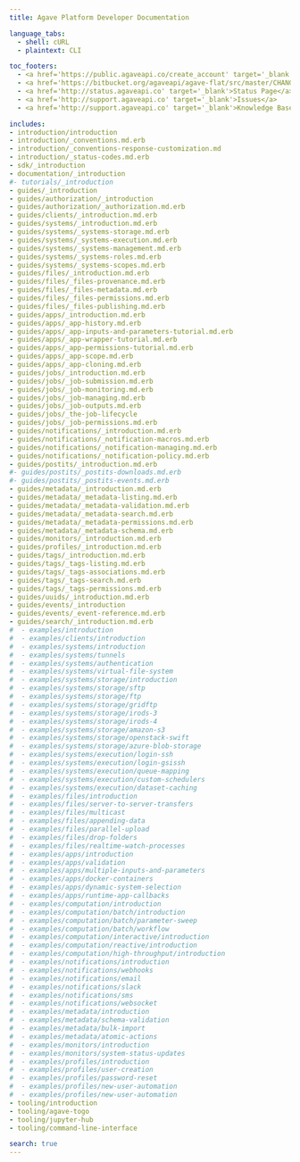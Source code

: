 ```yaml
---
title: Agave Platform Developer Documentation

language_tabs:
  - shell: cURL
  - plaintext: CLI

toc_footers:
  - <a href='https://public.agaveapi.co/create_account' target='_blank'>Create an Account</a>
  - <a href='https://bitbucket.org/agaveapi/agave-flat/src/master/CHANGELOG.md' target='_blank'>CHANGELOG</a>
  - <a href='http://status.agaveapi.co' target='_blank'>Status Page</a>
  - <a href='http://support.agaveapi.co' target='_blank'>Issues</a>
  - <a href='http://support.agaveapi.co' target='_blank'>Knowledge Base</a>

includes:
- introduction/introduction
- introduction/_conventions.md.erb
- introduction/_conventions-response-customization.md
- introduction/_status-codes.md.erb
- sdk/_introduction
- documentation/_introduction
#- tutorials/_introduction
- guides/_introduction
- guides/authorization/_introduction
- guides/authorization/_authorization.md.erb
- guides/clients/_introduction.md.erb
- guides/systems/_introduction.md.erb
- guides/systems/_systems-storage.md.erb
- guides/systems/_systems-execution.md.erb
- guides/systems/_systems-management.md.erb
- guides/systems/_systems-roles.md.erb
- guides/systems/_systems-scopes.md.erb
- guides/files/_introduction.md.erb
- guides/files/_files-provenance.md.erb
- guides/files/_files-metadata.md.erb
- guides/files/_files-permissions.md.erb
- guides/files/_files-publishing.md.erb
- guides/apps/_introduction.md.erb
- guides/apps/_app-history.md.erb
- guides/apps/_app-inputs-and-parameters-tutorial.md.erb
- guides/apps/_app-wrapper-tutorial.md.erb
- guides/apps/_app-permissions-tutorial.md.erb
- guides/apps/_app-scope.md.erb
- guides/apps/_app-cloning.md.erb
- guides/jobs/_introduction.md.erb
- guides/jobs/_job-submission.md.erb
- guides/jobs/_job-monitoring.md.erb
- guides/jobs/_job-managing.md.erb
- guides/jobs/_job-outputs.md.erb
- guides/jobs/_the-job-lifecycle
- guides/jobs/_job-permissions.md.erb
- guides/notifications/_introduction.md.erb
- guides/notifications/_notification-macros.md.erb
- guides/notifications/_notification-managing.md.erb
- guides/notifications/_notification-policy.md.erb
- guides/postits/_introduction.md.erb
#- guides/postits/_postits-downloads.md.erb
#- guides/postits/_postits-events.md.erb
- guides/metadata/_introduction.md.erb
- guides/metadata/_metadata-listing.md.erb
- guides/metadata/_metadata-validation.md.erb
- guides/metadata/_metadata-search.md.erb
- guides/metadata/_metadata-permissions.md.erb
- guides/metadata/_metadata-schema.md.erb
- guides/monitors/_introduction.md.erb
- guides/profiles/_introduction.md.erb
- guides/tags/_introduction.md.erb
- guides/tags/_tags-listing.md.erb
- guides/tags/_tags-associations.md.erb
- guides/tags/_tags-search.md.erb
- guides/tags/_tags-permissions.md.erb
- guides/uuids/_introduction.md.erb
- guides/events/_introduction
- guides/events/_event-reference.md.erb
- guides/search/_introduction.md.erb
#  - examples/introduction
#  - examples/clients/introduction
#  - examples/systems/introduction
#  - examples/systems/tunnels
#  - examples/systems/authentication
#  - examples/systems/virtual-file-system
#  - examples/systems/storage/introduction
#  - examples/systems/storage/sftp
#  - examples/systems/storage/ftp
#  - examples/systems/storage/gridftp
#  - examples/systems/storage/irods-3
#  - examples/systems/storage/irods-4
#  - examples/systems/storage/amazon-s3
#  - examples/systems/storage/openstack-swift
#  - examples/systems/storage/azure-blob-storage
#  - examples/systems/execution/login-ssh
#  - examples/systems/execution/login-gsissh
#  - examples/systems/execution/queue-mapping
#  - examples/systems/execution/custom-schedulers
#  - examples/systems/execution/dataset-caching
#  - examples/files/introduction
#  - examples/files/server-to-server-transfers
#  - examples/files/multicast
#  - examples/files/appending-data
#  - examples/files/parallel-upload
#  - examples/files/drop-folders
#  - examples/files/realtime-watch-processes
#  - examples/apps/introduction
#  - examples/apps/validation
#  - examples/apps/multiple-inputs-and-parameters
#  - examples/apps/docker-containers
#  - examples/apps/dynamic-system-selection
#  - examples/apps/runtime-app-callbacks
#  - examples/computation/introduction
#  - examples/computation/batch/introduction
#  - examples/computation/batch/parameter-sweep
#  - examples/computation/batch/workflow
#  - examples/computation/interactive/introduction
#  - examples/computation/reactive/introduction
#  - examples/computation/high-throughput/introduction
#  - examples/notifications/introduction
#  - examples/notifications/webhooks
#  - examples/notifications/email
#  - examples/notifications/slack
#  - examples/notifications/sms
#  - examples/notifications/websocket
#  - examples/metadata/introduction
#  - examples/metadata/schema-validation
#  - examples/metadata/bulk-import
#  - examples/metadata/atomic-actions
#  - examples/monitors/introduction
#  - examples/monitors/system-status-updates
#  - examples/profiles/introduction
#  - examples/profiles/user-creation
#  - examples/profiles/password-reset
#  - examples/profiles/new-user-automation
#  - examples/profiles/new-user-automation
- tooling/introduction
- tooling/agave-togo
- tooling/jupyter-hub
- tooling/command-line-interface

search: true
---
```

